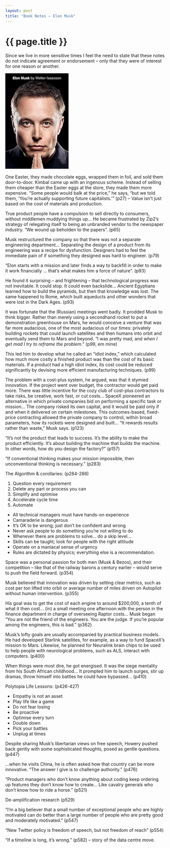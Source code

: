 ```yaml
---
layout: post
title: "Book Notes – Elon Musk"
---
```


# {{ page.title }}

Since we live in more sensitive times I feel the need to state that these notes do not indicate agreement or endorsement – only that they were of interest for one reason or another.

![Book Cover of Elon Musk](/images/posts/elon-musk.jpg)

One Easter, they made chocolate eggs, wrapped them in foil, and sold them door-to-door. Kimbal came up with an ingenous scheme. Instead of selling them cheaper than the Easter eggs at the store, they made them more expensive. “Some people would balk at the price,” he says, “but we told them, ‘You’re actually supporting future capitalists.’” (p27) – Value isn’t just based on the cost of materials and production.

True product people have a compulsion to sell directly to consumers, without middlemen muddying things up… He became frustrated by Zip2’s strategy of relegating itself to being an unbranded vendor to the newspaper industry. “We wound up beholden to the papers”. (p65)

Musk restructured the company so that there was not a separate engineering department… Separating the design of a product from its engineering was a recipe for dysfunction. Designers had to feel the immediate pain of if something they designed was hard to engineer. (p79)

“Elon starts with a mission and later finds a way to backfill in order to make it work financially … that’s what makes him a force of nature”. (p93)

He found it surprising – and frightening – that technological progress was not inevitable. It could stop. It could even backslide… Ancient Egyptians learned how to build the pyramids, but then that knowledge was lost. The same happened to Rome, which built aqueducts and other wonders that were lost in the Dark Ages. (p93)

It was fortunate that the (Russian) meetings went badly. It prodded Musk to think bigger. Rather than merely using a secondhand rocket to put a demonstration greenhouse on Mars, he would conceive a venture that was far more audacious, one of the most audacious of our times: privately building rockets that could launch satellites and then humans into orbit and eventually send them to Mars and beyond. “I was pretty mad, and *when I get mad I try to reframe the problem*.” (p99, em mine)

This led him to develop what he called an “idiot index,” which calculated how much more costly a finished product was than the cost of its basic materials. If a product had a high idiot index, its cost could be reduced significantly by devising more efficient manufacturing techniques. (p99)

The problem with a cost-plus system, he argued, was that it stymied innovation. If the project went over budget, the contractor would get paid more. There was little incentive for the cozy club of cost-plus contractors to take risks, be creative, work fast, or cut costs… SpaceX pioneered an alternative in which private companies bid on performing a specific task or mission… The company risked its own capital, and it would be paid  only if and when it delivered on certain milestones. This outcomes-based, fixed-price contracting allowed the private company to control, within broad parameters, how its rockets were designed and built… “It rewards results rather than waste,” Musk says. (p123)

“It’s not the product that leads to success. It’s the ability to make the product efficiently. It’s about building the machine that builds the machine. In other words, how do you design the factory?” (p157)

“If conventional thinking makes your mission impossible, then unconventional thinking is necessary.” (p283)

The Algorithm & corollaries: (p284-286)

1. Question every requirement
2. Delete any part or process you can
3. Simplify and optimise
4. Accelerate cycle time
5. Automate

* All technical managers must have hands-on experience
* Camaraderie is dangerous
* It’s OK to be wrong; just don’t be confident and wrong
* Never ask people to do something you’re not willing to do
* Whenever there are problems to solve… do a skip level…
* Skills can  be taught; look for people with the right attitude
* Operate on a maniacal sense of urgency
* Rules are dictated by physics; everything else is a recommendation.

Space was a personal passion for both men (Musk & Bezos), and their competition – like that of the railway barons a century earlier – would serve to push the field forward. (p354)

Musk believed that innovation was driven by setting clear metrics, such as cost per ton lifted into orbit or average number of miles driven on Autopilot without human intervention. (p355)

His goal was to get the cost of each engine to around $200,000, a tenth of what it then cost… (in) a small meeting one afternoon with the person in the finance department in charge of overseeing Raptor costs… Musk began “You are not the friend of the engineers. You are the judge. If you’re popular among the engineers, this is bad.” (p362)

Musk’s lofty goals are usually accompanied by practical business models. He had developed Starlink satellites, for example, as a way to fund SpaceX’s mission to Mars. Likewise, he planned for Neuralink brain chips to be used to help people with neurological problems, such as ALS, interact with computers. (p400)

When things were most dire, he got energised. It was the siege mentality from his South African childhood… It prompted him to launch surges, stir up dramas, throw himself into battles he could have bypassed… (p410)

Polytopia Life Lessons: (p426-427)

* Empathy is not an asset
* Play life like a game
* Do not fear losing
* Be proactive
* Optimise every turn
* Double down
* Pick your battles
* Unplug at times

Despite sharing Musk’s libertarian views on free speech, Howery pushed back gently with some sophisticated thoughts, posed as gentle questions. (p447)

…when he visits China, he is often asked how that country can be more innovative. “The answer I give is to challenge authority.” (p476)

“Product managers who don’t know anything about coding keep ordering up features they don’t know how to create… Like cavalry generals who don’t know how to ride a horse.” (p521)

De-amplification research (p529)

“I’m a big believer that a small number of exceptional people who are highly motivated can do better than a large number of people who are pretty good and moderately motivated.” (p547)

“New Twitter policy is freedom of speech, but not freedom of reach” (p554)

“If a timeline is long, it’s wrong.” (p582) – story of the data centre move.



































